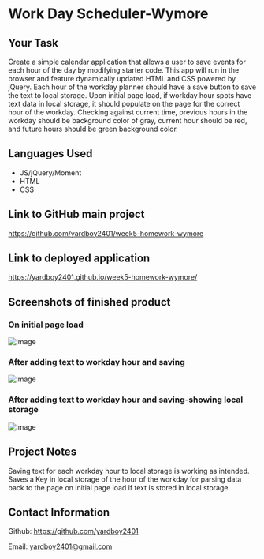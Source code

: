 # Work Day Scheduler-Wymore

## Your Task

Create a simple calendar application that allows a user to save events for each hour of the day by modifying starter code. This app will run in the browser and feature dynamically updated HTML and CSS powered by jQuery. Each hour of the workday planner should have a save button to save the text to local storage. Upon initial page load, if workday hour spots have text data in local storage, it should populate on the page for the correct hour of the workday. Checking against current time, previous hours in the workday should be background color of gray, current hour should be red, and future hours should be green background color.

## Languages Used
- JS/jQuery/Moment
- HTML
- CSS

## Link to GitHub main project
https://github.com/yardboy2401/week5-homework-wymore

## Link to deployed application
https://yardboy2401.github.io/week5-homework-wymore/

## Screenshots of finished product
### On initial page load
![image](https://user-images.githubusercontent.com/85953688/138786809-1db18fde-ccb4-467d-8f2b-5a70068071aa.png)
### After adding text to workday hour and saving
![image](https://user-images.githubusercontent.com/85953688/138786918-0c75b700-45ec-471b-9f47-5833dfca4ad0.png)
### After adding text to workday hour and saving-showing local storage
![image](https://user-images.githubusercontent.com/85953688/138787061-9811d049-82c9-4025-8c2d-f8d9cc0df1a0.png)

## Project Notes
Saving text for each workday hour to local storage is working as intended. Saves a Key in local storage of the hour of the workday for parsing data back to the page on initial page load if text is stored in local storage. 

## Contact Information
Github: https://github.com/yardboy2401

Email: yardboy2401@gmail.com




